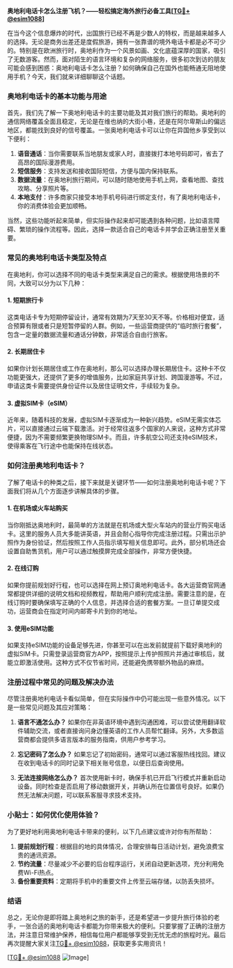 **奥地利电话卡怎么注册飞机？——轻松搞定海外旅行必备工具[[TG💪+ @esim1088](https://t.me/s/esim1088)]**

在当今这个信息爆炸的时代，出国旅行已经不再是少数人的特权，而是越来越多人的选择。无论是商务出差还是度假旅游，拥有一张靠谱的境外电话卡都是必不可少的。特别是在欧洲旅行时，奥地利作为一个风景如画、文化底蕴深厚的国家，吸引了无数游客。然而，面对陌生的语言环境和复杂的网络服务，很多初次到访的朋友可能会感到困惑：奥地利电话卡怎么注册？如何确保自己在国外也能畅通无阻地使用手机？今天，我们就来详细聊聊这个话题。

### 奥地利电话卡的基本功能与用途

首先，我们先了解一下奥地利电话卡的主要功能及其对我们旅行的帮助。奥地利的通信网络覆盖全面且稳定，无论是在维也纳的大街小巷，还是在阿尔卑斯山的偏远地区，都能找到良好的信号覆盖。一张奥地利电话卡可以让你在异国他乡享受到以下便利：

1. **语音通话**：当你需要联系当地朋友或家人时，直接拨打本地号码即可，省去了高昂的国际漫游费用。
2. **短信服务**：支持发送和接收国际短信，方便与国内保持联系。
3. **数据流量**：在奥地利旅行期间，可以随时随地使用手机上网，查看地图、查找攻略、分享照片等。
4. **本地支付**：许多商家只接受本地手机号码进行绑定支付，有了奥地利电话卡，你的消费体验会更加顺畅。

当然，这些功能听起来简单，但实际操作起来却可能遇到各种问题，比如语言障碍、繁琐的操作流程等。因此，选择一款适合自己的电话卡并学会正确注册至关重要。

### 常见的奥地利电话卡类型及特点

在奥地利，你可以选择不同的电话卡类型来满足自己的需求。根据使用场景的不同，大致可以分为以下几种：

#### 1. 短期旅行卡
这类电话卡专为短期停留设计，通常有效期为7天至30天不等。价格相对便宜，适合预算有限或者只是短暂停留的人群。例如，一些运营商提供的“临时旅行套餐”，包含一定量的数据流量和通话分钟数，非常适合自由行旅客。

#### 2. 长期居住卡
如果你计划长期居住或工作在奥地利，那么可以选择办理长期居住卡。这种卡不仅功能更强大，还提供了更多的增值服务，比如家庭共享计划、跨国漫游等。不过，申请这类卡需要提供身份证件以及居住证明文件，手续较为复杂。

#### 3. 虚拟SIM卡（eSIM）
近年来，随着科技的发展，虚拟SIM卡逐渐成为一种新兴趋势。eSIM无需实体芯片，可以直接通过云端下载激活。对于经常往返多个国家的人来说，这种方式非常便捷，因为不需要频繁更换物理SIM卡。而且，许多航空公司还支持eSIM技术，使得乘客在飞行途中也能保持在线状态。

### 如何注册奥地利电话卡？

了解了电话卡的种类之后，接下来就是关键环节——如何注册奥地利电话卡呢？下面我们将从几个方面逐步讲解具体的步骤。

#### 1. 在机场或火车站购买
当你刚抵达奥地利时，最简单的方法就是在机场或大型火车站内的营业厅购买电话卡。这里的服务人员大多能讲英语，并且会耐心指导你完成注册过程。只需出示护照作为身份验证，然后按照工作人员指示填写相关信息即可。此外，部分机场还会设置自助售货机，用户可以通过触摸屏完成全部操作，非常方便快捷。

#### 2. 在线订购
如果你提前规划好行程，也可以选择在网上预订奥地利电话卡。各大运营商官网通常都提供详细的说明文档和视频教程，帮助用户顺利完成注册。需要注意的是，在线订购时要确保填写正确的个人信息，并选择合适的套餐方案。一旦订单提交成功，运营商会在指定时间内邮寄卡片到你的地址。

#### 3. 使用eSIM功能
如果支持eSIM功能的设备足够先进，你甚至可以在出发前就提前下载好奥地利的虚拟SIM卡。只需登录运营商官方APP，按照提示上传护照照片并通过审核后，就能立即激活使用。这种方式不仅节省时间，还能避免携带额外物品的麻烦。

### 注册过程中常见的问题及解决办法

尽管注册奥地利电话卡看似简单，但在实际操作中仍可能出现一些意外情况。以下是一些常见问题及其应对策略：

1. **语言不通怎么办？**
   如果你在非英语环境中遇到沟通困难，可以尝试使用翻译软件辅助交流，或者直接询问身边懂英语的工作人员帮忙翻译。另外，大多数运营商都会提供多语言版本的服务指南，供用户参考学习。

2. **忘记密码了怎么办？**
   如果忘记了初始密码，通常可以通过客服热线找回。建议在收到电话卡的同时记录下相关账号信息，以便日后查询使用。

3. **无法连接网络怎么办？**
   首次使用新卡时，确保手机已开启飞行模式并重新启动设备。同时检查是否启用了移动数据开关，并确认所在位置信号良好。如果仍然无法解决问题，可以联系客服寻求技术支持。

### 小贴士：如何优化使用体验？

为了更好地利用奥地利电话卡带来的便利，以下几点建议或许对你有所帮助：

1. **提前规划行程**：根据目的地的具体情况，合理安排每日活动计划，避免浪费宝贵的通讯资源。
2. **节约流量**：尽量减少不必要的后台程序运行，关闭自动更新选项，充分利用免费Wi-Fi热点。
3. **备份重要资料**：定期将手机中的重要文件上传至云端存储，以防丢失损坏。

### 结语

总之，无论你是即将踏上奥地利之旅的新手，还是希望进一步提升旅行体验的老手，一张合适的奥地利电话卡都能为你带来极大的便利。只要掌握了正确的注册方法，并注意日常维护保养，相信每位用户都能够享受到无忧无虑的旅程时光。最后再次提醒大家关注[TG💪+ @esim1088](https://t.me/s/esim1088)，获取更多实用资讯！

[[TG💪+ @esim1088](https://t.me/s/esim1088) ![Image](https://i.postimg.cc/4NQfJmqS/Snipaste-2025-05-13-00-14-12.png)]